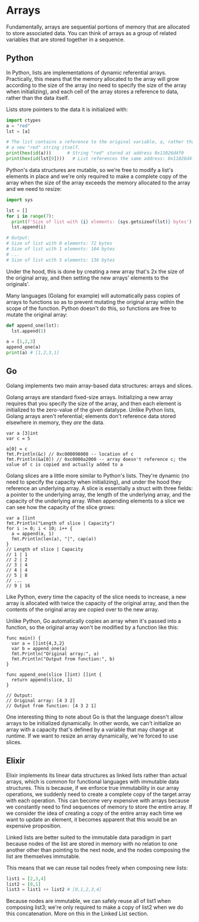 # Arrays

Fundamentally, arrays are sequential portions of memory that are allocated to store associated data. You can think of arrays as a group of related variables that are stored together in a sequence.  



## Python
In Python, lists are implementations of dynamic referential arrays. Practically, this means that the memory allocated to the array will grow according to the size of the array (no need to specify the size of the array when initializing), and each cell of the array stores a reference to data, rather than the data itself.

Lists store pointers to the data it is initialized with:
```python
import ctypes
a = "red"
lst = [a]

# The list contains a reference to the original variable, a, rather than a
# a new "red" string itself.
print(hex(id(a)))      # String "red" stored at address 0x11026d4f0
print(hex(id(lst[0])))   # List references the same address: 0x11026d4f0
```


Python's data structures are mutable, so we're free to modify a list's elements in place and we're only required to make a complete copy of the array when the size of the array exceeds the memory allocated to the array and we need to resize:
```python
import sys

lst = []
for i in range(7):
  print(f'Size of list with {i} elements: {sys.getsizeof(lst)} bytes')
  lst.append(i)

# Output:
# Size of list with 0 elements: 72 bytes
# Size of list with 1 elements: 104 bytes
# ...
# Size of list with 5 elements: 136 bytes
```

Under the hood, this is done by creating a new array that's 2x the size of the original array, and then setting the new arrays' elements to the originals'.  

Many languages (Golang for example) will automatically pass copies of arrays to functions so as to prevent mutating the original array within the scope of the function. Python doesn't do this, so functions are free to mutate the original array:

```python
def append_one(lst):
  lst.append(1)

a = [1,2,3]
append_one(a)
print(a) # [1,2,3,1]
```

## Go

Golang implements two main array-based data structures: arrays and slices.

Golang arrays are standard fixed-size arrays. Initializing a new array requires that you specify the size of the array, and then each element is initialized to the zero-value of the given datatype. Unlike Python lists, Golang arrays aren't referential; elements don't reference data stored elsewhere in memory, they *are* the data.
```golang
var a [3]int
var c = 5

a[0] = c
fmt.Println(&c) // 0xc000098008 -- location of c
fmt.Println(&a[0]) // 0xc0000a2000 -- array doesn't reference c; the value of c is copied and actually added to a

```

Golang slices are a little more similar to Python's lists. They're dynamic (no need to specify the capacity when initializing), and under the hood they reference an underlying array. A slice is essentially a struct with three fields: a pointer to the underlying array, the length of the underlying array, and the capacity of the underlying array. When appending elements to a slice we can see how the capacity of the slice grows:
```golang
var a []int
fmt.Println("Length of slice | Capacity")
for i := 0; i < 10; i++ {
  a = append(a, 1)
  fmt.Println(len(a), "|", cap(a))
}
// Length of slice | Capacity
// 1 | 1
// 2 | 2
// 3 | 4
// 4 | 4
// 5 | 8
// ...
// 9 | 16
```
Like Python, every time the capacity of the slice needs to increase, a new array is allocated with twice the capacity of the original array, and then the contents of the original array are copied over to the new array.  

Unlike Python, Go automatically copies an array when it's passed into a function, so the original array won't be modified by a function like this:
```golang
func main() {
  var a = []int{4,3,2}
  var b = append_one(a)
  fmt.Println("Original array:", a)
  fmt.Println("Output from function:", b)
}

func append_one(slice []int) []int {
  return append(slice, 1)
}

// Output:
// Original array: [4 3 2]
// Output from function: [4 3 2 1]
```

One interesting thing to note about Go is that the language doesn't allow arrays to be initialized dynamically. In other words, we can't initialize an array with a capacity that's defined by a variable that may change at runtime. If we want to resize an array dynamically, we're forced to use slices.

## Elixir

Elixir implements its linear data structures as linked lists rather than actual arrays, which is common for functional languages with immutable data structures. This is because, if we enforce true immutability in our array operations, we suddenly need to create a complete copy of the target array with each operation. This can become very expensive with arrays because we constantly need to find sequences of memory to store the entire array. If we consider the idea of creating a copy of the entire array each time we want to update an element, it becomes apparent that this would be an expensive proposition.

Linked lists are better suited to the immutable data paradigm in part because nodes of the list are stored in memory with no relation to one another other than pointing to the next node, and the nodes composing the list are themselves immutable.  

This means that we can reuse tail nodes freely when composing new lists:
```elixir
list1 = [2,3,4]
list2 = [0,1]
list3 = list1 ++ list2 # [0,1,2,3,4]
```
Because nodes are immutable, we can safely reuse all of list1 when composing list3; we're only required to make a copy of list2 when we do this concatenation. More on this in the Linked List section.
